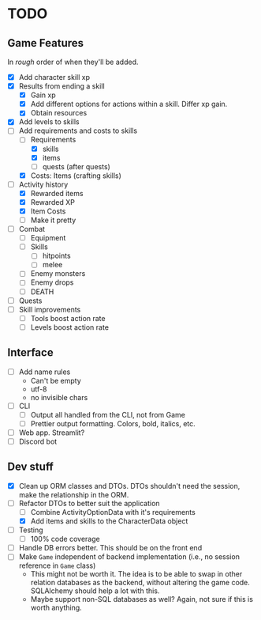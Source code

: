 # TODO
## Game Features
In _rough_ order of when they'll be added.
- [x] Add character skill xp
- [x] Results from ending a skill
    - [x] Gain xp
    - [x] Add different options for actions within a skill. Differ xp gain.
    - [x] Obtain resources
- [x] Add levels to skills
- [ ] Add requirements and costs to skills
    - [ ] Requirements
        - [x] skills
        - [x] items
        - [ ] quests (after quests)
    - [x] Costs: Items (crafting skills)
- [ ] Activity history
    - [x] Rewarded items
    - [x] Rewarded XP
    - [x] Item Costs
    - [ ] Make it pretty
- [ ] Combat
    - [ ] Equipment
    - [ ] Skills
        - [ ] hitpoints
        - [ ] melee
    - [ ] Enemy monsters
    - [ ] Enemy drops
    - [ ] DEATH
- [ ] Quests
- [ ] Skill improvements
    - [ ] Tools boost action rate
    - [ ] Levels boost action rate

## Interface
- [ ] Add name rules
    - Can't be empty
    - utf-8
    - no invisible chars
- [ ] CLI
    - [ ] Output all handled from the CLI, not from Game
    - [ ] Prettier output formatting. Colors, bold, italics, etc.
- [ ] Web app. Streamlit?
- [ ] Discord bot

## Dev stuff
- [x] Clean up ORM classes and DTOs. DTOs shouldn't need the session, make the relationship in the ORM.
- [ ] Refactor DTOs to better suit the application
    - [ ] Combine ActivityOptionData with it's requirements
    - [x] Add items and skills to the CharacterData object
- [ ] Testing
    - [ ] 100% code coverage
- [ ] Handle DB errors better. This should be on the front end
- [ ] Make `Game` independent of backend implementation (i.e., no session reference in `Game` class)
    - This might not be worth it. The idea is to be able to swap in other relation databases as the backend, without altering the game code. SQLAlchemy should help a lot with this.
    - Maybe support non-SQL databases as well? Again, not sure if this is worth anything.
